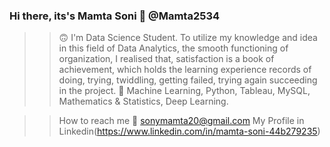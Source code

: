 ### Hi there, its's Mamta Soni 👋 @Mamta2534

>> 🙃 I'm Data Science Student.
To utilize my knowledge and idea in this field of Data Analytics, the smooth functioning of organization, I realised that, satisfaction is a book of achievement, which holds the learning experience  records of doing, trying, twiddling, getting failed, trying again succeeding in the project. 
>> 🌱 Machine Learning, Python, Tableau, MySQL, Mathematics & Statistics, Deep Learning.

>> How to reach me
>> 📧 sonymamta20@gmail.com
>> My Profile in Linkedin(https://www.linkedin.com/in/mamta-soni-44b279235) 

<!--
**Mamta2534/Mamta2534** is a ✨ _special_ ✨ repository because its `README.md` (this file) appears on your GitHub profile.

Here are some ideas to get you started:

- 🔭 I’m currently working on ...
- 🌱 I’m currently learning ...
- 👯 I’m looking to collaborate on ...
- 🤔 I’m looking for help with ...
- 💬 Ask me about ...
- 📫 How to reach me: ...
- 😄 Pronouns: ...
- ⚡ Fun fact: ...
-->
